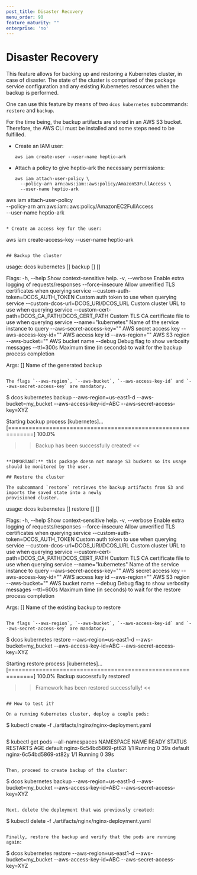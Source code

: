 ```yaml
---
post_title: Disaster Recovery
menu_order: 90
feature_maturity: ""
enterprise: 'no'
---
```


# Disaster Recovery

This feature allows for backing up and restoring a Kubernetes cluster, in case of disaster.
The state of the cluster is comprised of the package service configuration and any existing
Kubernetes resources when the backup is performed.

One can use this feature by means of two `dcos kubernetes` subcommands: `restore` and `backup`.

For the time being, the backup artifacts are stored in an AWS S3 bucket. Therefore, the AWS CLI
must be installed and some steps need to be fulfilled.

* Create an IAM user:
  ```
  aws iam create-user --user-name heptio-ark
  ```

* Attach a policy to give heptio-ark the necessary permissions:
  ```
  aws iam attach-user-policy \
    --policy-arn arn:aws:iam::aws:policy/AmazonS3FullAccess \
    --user-name heptio-ark
aws iam attach-user-policy \
    --policy-arn arn:aws:iam::aws:policy/AmazonEC2FullAccess \
    --user-name heptio-ark
  ```

 * Create an access key for the user:
  ```
  aws iam create-access-key --user-name heptio-ark
  ```

## Backup the cluster

```
usage: dcos kubernetes [<flags>] backup [<flags>] [<backup-name>]

Flags:
  -h, --help                     Show context-sensitive help.
  -v, --verbose                  Enable extra logging of requests/responses
      --force-insecure           Allow unverified TLS certificates when querying service
      --custom-auth-token=DCOS_AUTH_TOKEN
                                 Custom auth token to use when querying service
      --custom-dcos-url=DCOS_URI/DCOS_URL
                                 Custom cluster URL to use when querying service
      --custom-cert-path=DCOS_CA_PATH/DCOS_CERT_PATH
                                 Custom TLS CA certificate file to use when querying service
      --name="kubernetes"        Name of the service instance to query
      --aws-secret-access-key="" AWS secret access key
      --aws-access-key-id=""     AWS access key id
      --aws-region=""            AWS S3 region
      --aws-bucket=""            AWS bucket name
      --debug                    Debug flag to show verbosity messages
      --ttl=300s                 Maximum time (in seconds) to wait for the backup process completion

Args:
  [<name>]  Name of the generated backup
```

The flags `--aws-region`, `--aws-bucket`, `--aws-access-key-id` and `--aws-secret-access-key` are mandatory.

```
$ dcos kubernetes backup --aws-region=us-east1-d --aws-bucket=my_bucket --aws-access-key-id=ABC --aws-secret-access-key=XYZ

Starting backup process [kubernetes]...
[=============================================================]  100.0%

>> Backup has been successfully created! <<

```

**IMPORTANT:** this package doesn not manage S3 buckets so its usage should be monitored by the user.

## Restore the cluster

The subcommand `restore` retrieves the backup artifacts from S3 and imports the saved state into a newly
provisioned cluster.

```
usage: dcos kubernetes [<flags>] restore [<flags>] [<backup-name>]

Flags:
  -h, --help                     Show context-sensitive help.
  -v, --verbose                  Enable extra logging of requests/responses
      --force-insecure           Allow unverified TLS certificates when querying service
      --custom-auth-token=DCOS_AUTH_TOKEN
                                 Custom auth token to use when querying service
      --custom-dcos-url=DCOS_URI/DCOS_URL
                                 Custom cluster URL to use when querying service
      --custom-cert-path=DCOS_CA_PATH/DCOS_CERT_PATH
                                 Custom TLS CA certificate file to use when querying service
      --name="kubernetes"        Name of the service instance to query
      --aws-secret-access-key=""  AWS secret access key
      --aws-access-key-id=""     AWS access key id
      --aws-region=""            AWS S3 region
      --aws-bucket=""            AWS bucket name
      --debug                    Debug flag to show verbosity messages
      --ttl=600s                 Maximum time (in seconds) to wait for the restore process completion

Args:
  [<name>]  Name of the existing backup to restore
```

The flags `--aws-region`, `--aws-bucket`, `--aws-access-key-id` and `--aws-secret-access-key` are mandatory.

```
$ dcos kubernetes restore --aws-region=us-east1-d --aws-bucket=my_bucket --aws-access-key-id=ABC --aws-secret-access-key=XYZ

Starting restore process [kubernetes]...
[=============================================================]  100.0%
Backup successfully restored!

>> Framework has been restored successfully! <<
```

## How to test it?

On a running Kubernetes cluster, deploy a couple pods:
```
$ kubectl create -f ./artifacts/nginx/nginx-deployment.yaml
```

```
$ kubectl get pods --all-namespaces
NAMESPACE     NAME                                READY     STATUS    RESTARTS   AGE
default       nginx-6c54bd5869-pt62l   1/1       Running   0          39s
default       nginx-6c54bd5869-xt82y   1/1       Running   0          39s
```

Then, proceed to create backup of the cluster:

```
$ dcos kubernetes backup --aws-region=us-east1-d --aws-bucket=my_bucket --aws-access-key-id=ABC --aws-secret-access-key=XYZ
```

Next, delete the deployment that was previously created:

```
$  kubectl delete -f ./artifacts/nginx/nginx-deployment.yaml
```

Finally, restore the backup and verify that the pods are running again:

```
$ dcos kubernetes restore --aws-region=us-east1-d --aws-bucket=my_bucket --aws-access-key-id=ABC --aws-secret-access-key=XYZ
```
